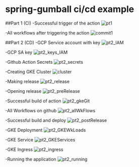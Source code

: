 # spring-gumball ci/cd example

##Part 1 (CI)
-Successful trigger of the action
![pt1](https://user-images.githubusercontent.com/54514627/144162798-b5d8afd6-58f6-464c-8cdc-2b9a13f2d045.PNG)

-All workflows after triggering the action
![commit1](https://user-images.githubusercontent.com/54514627/144164076-f683ae69-0985-4c18-be0d-b752f746a8f3.PNG)


##Part 2 (CD)
-GCP Service account with key
![pt2_IAM](https://user-images.githubusercontent.com/54514627/144163018-3e204487-a16a-4d08-9f7d-d61107d969d1.PNG)

-GCP SA key
![pt2_keys_IAM](https://user-images.githubusercontent.com/54514627/144163098-7076a1ca-b8d5-407e-8ca7-c341617f62c7.PNG)

-Github Action Secrets
![pt2_secrets](https://user-images.githubusercontent.com/54514627/144163265-a9aa095d-faf7-48b6-a9c4-c3d5e056869a.PNG)

-Creating GKE Cluster
![cluster](https://user-images.githubusercontent.com/54514627/144163380-fa19d64b-962e-4e54-af0e-b4ec9d75be67.PNG)

-Making release
![pt2_release](https://user-images.githubusercontent.com/54514627/144163453-72fa8d73-65f6-49c5-b1d0-ed2ebfdbbf6b.PNG)

-Opening release
![pt2_preRelease](https://user-images.githubusercontent.com/54514627/144163492-a820dc0b-c79c-4300-99f2-3af92a856823.PNG)

-Successful build of action
![pt2_gkeGit](https://user-images.githubusercontent.com/54514627/144164280-c09e34b4-e3aa-4689-97bc-7e8606bdbd7e.PNG)

-All Workflows on github
![pt2_allWkFlows](https://user-images.githubusercontent.com/54514627/144163556-72f544c8-ce6b-434f-b2e2-92238c641606.PNG)

-Successful build and deploy
![pt2_postRelease](https://user-images.githubusercontent.com/54514627/144163608-8c68252b-a658-4cea-83d6-8fb333b3871c.PNG)

-GKE Deployment
![pt2_GKEWkLoads](https://user-images.githubusercontent.com/54514627/144163875-9efcd40d-e6c9-478c-a7c6-b2bb365091c1.PNG)

-GKE Service
![pt2_GKEServices](https://user-images.githubusercontent.com/54514627/144163942-33d1b515-f9f1-41d8-b0da-50e27a666fac.PNG)

-GKE Ingress
![pt2_ingress](https://user-images.githubusercontent.com/54514627/144163982-0b1ecc46-4d95-4d90-a2a7-1334784231fa.PNG)

-Running the application
![pt2_running](https://user-images.githubusercontent.com/54514627/144164006-bf357c68-1a7c-48e1-95c0-c285bf5aa9e8.PNG)
